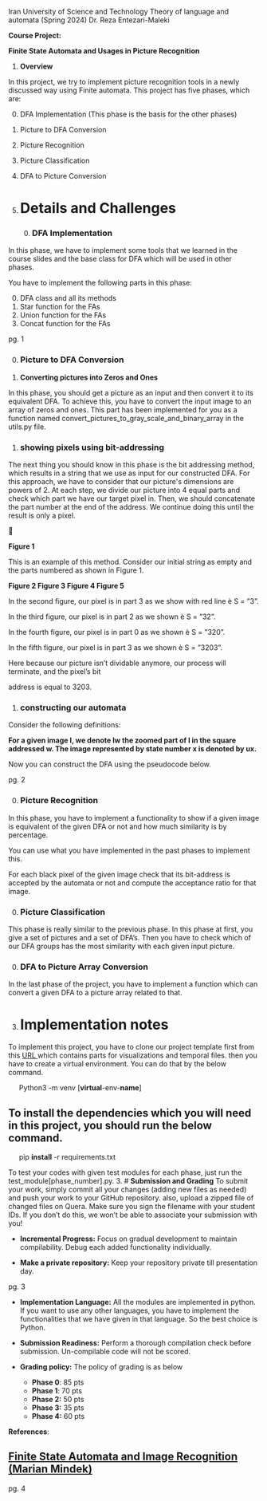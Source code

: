﻿Iran University of Science and Technology Theory of language and automata (Spring 2024) Dr. Reza Entezari-Maleki


**Course Project:**

**Finite State Automata and Usages in Picture Recognition**


1. **Overview**

In this project, we try to implement picture recognition tools in a newly discussed way using Finite automata. This project has five phases, which are:

0. DFA Implementation (This phase is the basis for the other phases)
0. Picture to DFA Conversion
0. Picture Recognition
0. Picture Classification
0. DFA to Picture Conversion


1. # **Details and Challenges**
   0. ### **DFA Implementation**

In this phase, we have to implement some tools that we learned in the course slides and the base class for DFA which will be used in other phases.

You have to implement the following parts in this phase:

0. DFA class and all its methods
0. Star function for the FAs
0. Union function for the FAs
0. Concat function for the FAs



pg. 1

0. ### **Picture to DFA Conversion**

1. **Converting pictures into Zeros and Ones**

In this phase, you should get a picture as an input and then convert it to its equivalent DFA. To achieve this, you have to convert the input image to an array of zeros and ones. This part has been implemented for you as a function named convert\_pictures\_to\_gray\_scale\_and\_binary\_array in the utils.py file.


1. ### **showing pixels using bit-addressing**
The next thing you should know in this phase is the bit addressing method, which results in a string that we use as input for our constructed DFA. For this approach, we have to consider that our picture's dimensions are powers of 2. At each step, we divide our picture into 4 equal parts and check which part we have our target pixel in. Then, we should concatenate the part number at the end of the address. We continue doing this until the result is only a pixel.



**Figure 1**

This is an example of this method. Consider our initial string as empty and the parts numbered as shown in Figure 1.




**Figure 2	Figure 3	Figure 4	Figure 5**




In the second figure, our pixel is in part 3 as we show with red line è S = ”3”.

In the third figure, our pixel is in part 2 as we shown è S = ”32”.

In the fourth figure, our pixel is in part 0 as we shown è S = ”320”.

In the fifth figure, our pixel is in part 3 as we shown è S = ”3203”.

Here because our picture isn’t dividable anymore, our process will terminate, and the pixel’s bit

address is equal to 3203.

1. ### **constructing our automata**
Consider the following definitions:

**For a given image I, we denote Iw the zoomed part of I in the square addressed w. The image represented by state number x is denoted by ux.**

Now you can construct the DFA using the pseudocode below.


pg. 2

0. ### **Picture Recognition**

In this phase, you have to implement a functionality to show if a given image is equivalent of the given DFA or not and how much similarity is by percentage.

You can use what you have implemented in the past phases to implement this.

For each black pixel of the given image check that its bit-address is accepted by the automata or not and compute the acceptance ratio for that image.





0. ### **Picture Classification**

This phase is really similar to the previous phase. In this phase at first, you give a set of pictures and a set of DFA’s. Then you have to check which of our DFA groups has the most similarity with each given input picture.



0. ### **DFA to Picture Array Conversion**

In the last phase of the project, you have to implement a function which can convert a given DFA to a picture array related to that.


3. # **Implementation notes**

To implement this project, you have to clone our project template first from this [URL ](https://github.com/TLAproject4022/project-template)which contains parts for visualizations and temporal files. then you have to create a virtual environment. You can do that by the below command.

` 	`Python3 -m venv [**virtual**-env-**name**]	

## To install the dependencies which you will need in this project, you should run the below command.
` 	`pip **install** -r requirements.txt	

To test your codes with given test modules for each phase, just run the test\_module[phase\_number].py.
3. # **Submission and Grading**
To submit your work, simply commit all your changes (adding new files as needed) and push your work to your GitHub repository. also, upload a zipped file of changed files on Quera. Make sure you sign the filename with your student IDs. If you don’t do this, we won’t be able to associate your submission with you!

- **Incremental Progress:** Focus on gradual development to maintain compilability. Debug each added functionality individually.


- **Make a private repository:** Keep your repository private till presentation day.

pg. 3

- **Implementation Language:** All the modules are implemented in python. If you want to use any other languages, you have to implement the functionalities that we have given in that language. So the best choice is Python.

- **Submission Readiness:** Perform a thorough compilation check before submission. Un-compilable code will not be scored.

- **Grading policy:** The policy of grading is as below
  - **Phase 0**: 85 pts
  - **Phase 1**: 70 pts
  - **Phase 2:** 50 pts
  - **Phase 3:** 35 pts
  - **Phase 4:** 60 pts



**References**:

## [Finite State Automata and Image Recognition (Marian Mindek)](https://ceur-ws.org/Vol-98/paper13.pdf)





































pg. 4
